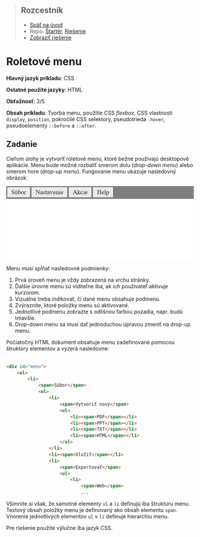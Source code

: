 <div class="hidden">

> ## Rozcestník
> - [Späť na úvod](../../README.md)
> - Repo: [Štartér](/../../tree/main/css/dropdownmenu), [Riešenie](/../../tree/solution/css/dropdownmenu).
> - [Zobraziť riešenie](riesenie.md)
</div>

# Roletové menu
<div class="info"> 

**Hlavný jazyk príkladu**: CSS

**Ostatné použité jazyky**: HTML

**Obťažnosť**: 3/5

**Obsah príkladu**: Tvorba menu, použitie CSS *flexbox*, CSS vlastnosti `display`, `position`, pokročilé CSS selektory, pseudotrieda `:hover`, pseudoelementy  `::before` a `::after`.
</div>

## Zadanie

Cieľom úlohy je vytvoriť roletové menu, ktoré bežne používajú desktopové aplikácie. Menu bude možné rozbaliť smerom dolu (*drop-down menu*) alebo smerom hore (*drop-up menu*). Fungovanie menu ukazuje nasledovný obrázok:

![Ukážka práce s menu](images_dropdownmenu/menu-fung-00.gif)

Menu musí spĺňať nasledovné podmienky:

1. Prvá úroveň menu je vždy zobrazená na vrchu stránky.
2. Ďalšie úrovne menu sú viditeľne iba, ak ich používateľ aktivuje kurzorom.
3. Vizuálne treba indikovať, či dané menu obsahuje podmenu.
4. Zvýraznite, ktoré položky menu sú aktivované.
5. Jednotlivé podmenu zobrazte s odlišnou farbou pozadia, napr. budú tmavšie.
6. Drop-down menu sa musí dať jednoduchou úpravou zmeniť na drop-up menu.

Počiatočný HTML dokument obsahuje menu zadefinované pomocou štruktúry elementov a vyzerá nasledovne:

```html

<div id="menu">
    <ul>
        <li>
            <span>Súbor</span>
            <ul>
                <li>
                    <span>Vytvoriť nový</span>
                    <ul>
                        <li><span>PDF</span></li>
                        <li><span>PPT</span></li>
                        <li><span>TXT</span></li>
                        <li><span>HTML</span></li>
                    </ul>
                </li>
                <li><span>Uložiť</span></li>
                <li>
                    <span>Exportovať</span>
                    <ul>
                        <li>
                            <span>Web</span>
                            ...
```

Všimnite si však, že samotné elementy `ul` a `li` definujú iba štruktúru menu. Textový obsah položky menu je definovaný ako obsah elementu `span`. Vnorenie jednotlivých elementov `ul` v `li` definuje hierarchiu menu.

Pre riešenie použite výlučne iba jazyk CSS.
